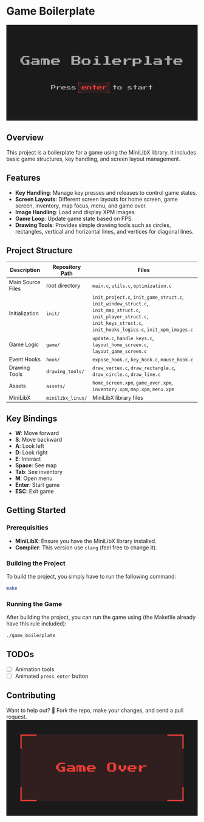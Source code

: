 # Game Boilerplate

![Game Screenshot](assets/home_screen.png)

## Overview

This project is a boilerplate for a game using the MiniLibX library. It includes basic game structures, key handling, and screen layout management.

## Features

- **Key Handling**: Manage key presses and releases to control game states.
- **Screen Layouts**: Different screen layouts for home screen, game screen, inventory, map focus, menu, and game over.
- **Image Handling**: Load and display XPM images.
- **Game Loop**: Update game state based on FPS.
- **Drawing Tools**: Provides simple drawing tools such as circles, rectangles, vertical and horizontal lines, and vertices for diagonal lines.

## Project Structure

| Description       | Repository Path         | Files                                      |
|-------------------|-------------------------|--------------------------------------------|
| Main Source Files | root directory          | `main.c`, `utils.c`, `optimization.c`      |
| Initialization    | `init/`                 | `init_project.c`, `init_game_struct.c`, `init_window_struct.c`, `init_map_struct.c`, `init_player_struct.c`, `init_keys_struct.c`, `init_hooks_logics.c`, `init_xpm_images.c` |
| Game Logic        | `game/`                 | `update.c`, `handle_keys.c`, `layout_home_screen.c`, `layout_game_screen.c` |
| Event Hooks       | `hook/`                 | `expose_hook.c`, `key_hook.c`, `mouse_hook.c` |
| Drawing Tools     | `drawing_tools/`        | `draw_vertex.c`, `draw_rectangle.c`, `draw_circle.c`, `draw_line.c` |
| Assets            | `assets/`               | `home_screen.xpm`, `game_over.xpm`, `inventory.xpm`, `map.xpm`, `menu.xpm` |
| MiniLibX          | `minilibx_linux/`       | MiniLibX library files                     |


## Key Bindings
- **W**: Move forward
- **S**: Move backward
- **A**: Look left
- **D**: Look right
- **E**: Interact
- **Space**: See map
- **Tab**: See inventory
- **M**: Open menu
- **Enter**: Start game
- **ESC**: Exit game

## Getting Started

### Prerequisities
- **MiniLibX**: Ensure you have the MiniLibX library installed.
- **Compiler**: This version use `clang` (feel free to change it).
### Building the Project
To build the project, you simply have to run the following command:

```bash
make
```
### Running the Game
After building the project, you can run the game using (the Makefile already have this rule included):
```bash
./game_boilerplate
```
## TODOs
* [ ] Animation tools
* [ ] Animated `press enter` button

## Contributing
Want to help out? 🧠 Fork the repo, make your changes, and send a pull request.
![Game Over Screenshot](assets/game_over.png)
